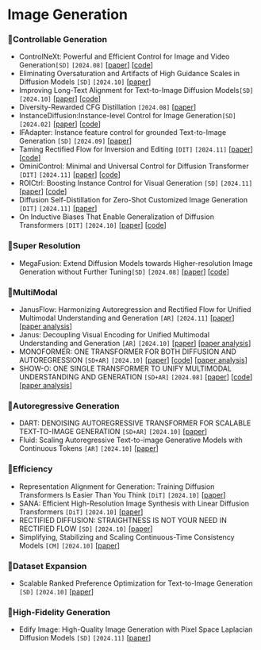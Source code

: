 
# Image Generation
### 📌Controllable Generation
- ControlNeXt: Powerful and Efficient Control for Image and Video Generation`[SD]` `[2024.08]` \[[paper](https://arxiv.org/abs/2408.06070)\] \[[code](https://github.com/dvlab-research/ControlNeXt)\]
- Eliminating Oversaturation and Artifacts of High Guidance Scales in Diffusion Models `[SD]` `[2024.10]` \[[paper](https://arxiv.org/abs/2410.02416)\]
- Improving Long-Text Alignment for Text-to-Image Diffusion Models`[SD]` `[2024.10]` \[[paper](https://arxiv.org/abs/2410.11817)\] \[[code](https://github.com/luping-liu/LongAlign)\]
- Diversity-Rewarded CFG Distillation `[2024.08]` \[[paper](https://arxiv.org/abs/2410.06084)\]
- InstanceDiffusion:Instance-level Control for Image Generation`[SD]` `[2024.02]` \[[paper](https://arxiv.org/abs/2402.03290)\] \[[code](https://github.com/frank-xwang/InstanceDiffusion)\]
- IFAdapter: Instance feature control for grounded Text-to-Image Generation `[SD]` `[2024.09]` \[[paper](https://arxiv.org/abs/2409.08240)\]
- Taming Rectified Flow for Inversion and Editing `[DIT]` `[2024.11]` \[[paper](https://arxiv.org/abs/2411.04746)\] \[[code](https://github.com/wangjiangshan0725/RF-Solver-Edit)\]
- OminiControl: Minimal and Universal Control for Diffusion Transformer `[DIT]` `[2024.11]` \[[paper](https://arxiv.org/abs/2411.15089)\] \[[code](https://github.com/Yuanshi9815/OminiControl)\]
- ROICtrl: Boosting Instance Control for Visual Generation `[SD]` `[2024.11]` \[[paper](https://arxiv.org/abs/2411.17949)\] \[[code](https://github.com/showlab/ROICtrl)\]
- Diffusion Self-Distillation for Zero-Shot Customized Image Generation `[DIT]` `[2024.11]` \[[paper](https://arxiv.org/abs/2411.18616)\]
- On Inductive Biases That Enable Generalization of Diffusion Transformers `[DIT]` `[2024.10]` \[[paper](https://arxiv.org/abs/2410.21273)\] \[[code](https://github.com/DiT-Generalization/DiT-Generalization)\]

### 📌Super Resolution
- MegaFusion: Extend Diffusion Models towards Higher-resolution Image Generation without Further Tuning`[SD]` `[2024.08]` \[[paper](https://arxiv.org/abs/2408.11001)\] \[[code](https://haoningwu3639.github.io/MegaFusion)\]

### 📌MultiModal
- JanusFlow: Harmonizing Autoregression and Rectified Flow for Unified Multimodal Understanding and Generation `[AR]` `[2024.11]` \[[paper](https://arxiv.org/abs/2411.07975)\] \[[paper analysis]()\]
- Janus: Decoupling Visual Encoding for Unified Multimodal Understanding and Generation `[AR]` `[2024.10]` \[[paper](https://arxiv.org/abs/2410.13848)\] \[[paper analysis](https://mickeyding.github.io/post/%E3%80%90-lun-wen-yue-du-%E3%80%91Janus-%20Decoupling%20Visual%20Encoding%20for%20Unified%20Multimodal%20Understanding%20and%20Generation.html)\]
- MONOFORMER: ONE TRANSFORMER FOR BOTH DIFFUSION AND AUTOREGRESSION `[SD+AR]` `[2024.10]` \[[paper](https://arxiv.org/abs/2409.16280)\] \[[code](https://github.com/MonoFormer/MonoFormer)\] \[[paper analysis](https://mickeyding.github.io/post/%E3%80%90-lun-wen-yue-du-%E3%80%91MONOFORMER-%20ONE%20TRANSFORMER%20FOR%20BOTH%20DIFFUSION%20AND%20AUTOREGRESSION.html)\]
- SHOW-O: ONE SINGLE TRANSFORMER TO UNIFY MULTIMODAL UNDERSTANDING AND GENERATION `[SD+AR]` `[2024.08]` \[[paper](https://arxiv.org/abs/2408.12528)\] \[[code](https://github.com/showlab/Show-o)\] \[[paper analysis](https://mickeyding.github.io/post/%E3%80%90-lun-wen-yue-du-%E3%80%91Show-o-%20ONE%20SINGLE%20TRANSFORMER%20TO%20UNIFY%20MULTIMODAL%20UNDERSTANDING%20AND%20GENERATION.html)\] 
  

### 📌Autoregressive Generation
- DART: DENOISING AUTOREGRESSIVE TRANSFORMER FOR SCALABLE TEXT-TO-IMAGE GENERATION `[SD+AR]` `[2024.10]` \[[paper](https://arxiv.org/abs/2410.08159)\]
- Fluid: Scaling Autoregressive Text-to-image Generative Models with Continuous Tokens `[AR]` `[2024.10]` \[[paper](https://arxiv.org/pdf/2410.13863)\]
### 📌Efficiency 
- Representation Alignment for Generation: Training Diffusion Transformers Is Easier Than You Think `[DiT]` `[2024.10]` \[[paper](https://arxiv.org/abs/2410.06940)\]
- SANA: Efficient High-Resolution Image Synthesis with Linear Diffusion Transformers `[DiT]` `[2024.10]` \[[paper](https://arxiv.org/abs/2410.10629)\]
- RECTIFIED DIFFUSION: STRAIGHTNESS IS NOT YOUR NEED IN RECTIFIED FLOW `[SD]` `[2024.10]` \[[paper](https://arxiv.org/pdf/2410.07303)\]
- Simplifying, Stabilizing and Scaling Continuous-Time Consistency Models `[CM]` `[2024.10]` \[[paper](https://arxiv.org/abs/2410.11081)\]

### 📌Dataset Expansion
- Scalable Ranked Preference Optimization for Text-to-Image Generation `[SD]` `[2024.10]` \[[paper](https://arxiv.org/pdf/2410.18013)\]

### 📌High-Fidelity Generation
- Edify Image: High-Quality Image Generation with Pixel Space Laplacian Diffusion Models `[SD]` `[2024.11]` \[[paper](https://arxiv.org/pdf/2411.07126)\]
